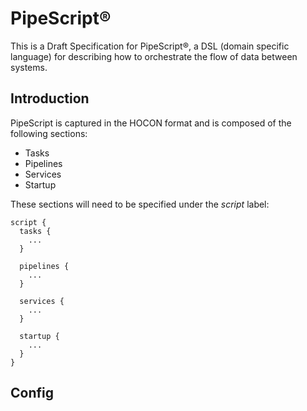 # PipeScript&reg;

This is a Draft Specification for PipeScript&reg;, a DSL (domain specific language) for describing how to orchestrate the flow of data between systems.

## Introduction

PipeScript is captured in the HOCON format and is composed of the following sections:

* Tasks
* Pipelines
* Services
* Startup

These sections will need to be specified under the *script* label:

```HOCON
script {
  tasks {
    ...
  }
  
  pipelines {
    ...
  }
   
  services {
    ...
  }

  startup {
    ...
  }
}

```

## Config

<script> ::= script "{" <sections> "}"

<sections> ::= <task_section> [<pipelines_section>] [<services_section>] <startup>

<task_section> ::= "tasks { " <tasks> " }"
<tasks> ::= <task> [<tasks>]
<task> ::= <name> " { " <task_type> " }"
<task_type> ::= <task_extract> | <task_transformTerm> | <task_load>

<pipelines_section> ::= "pipelines { " <pipelines> " }"
<pipelines> ::= <pipeline> [<pipelines>]
<pipeline> ::=

<services_section> ::= "services { " <services> " }"
<services> ::= <service> [<services>]
<service> ::= 

<startup> ::= "startup { exec = " <task> | <pipeline> " }"



## Tasks

Tasks can be identified by name and live under the tasks section of the configuration. Each task should have a task type defined which indicates what function it has. Generally, if a task supports different behaviors it will have a behavior defined. For Extractors and Loaders, tasks will require a Data Source to be defined.

Tasks are generally specified as follows:

```HOCON
<task name> {
  type = <task type>
  [behavior = <task behavior>]

  [dataSource {
    ...
  }]
}
```

Each task should appear in the tasks section:

```HOCON
script {
  tasks {
    t1 {
      ...
    }
    t2 {
      ...
    }
    ...
  }
}

```

An example task that extracts data from a RESTful DataSource is shown here:

```HOCON
read_user_api {
  type = extract

  dataSource = ${my_datasource}
  dataSource {
    query {
      read {
        uri = ${my_datasource.base_uri}"/v1/users"
      }
    }
  }
}
```


